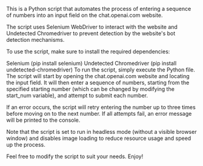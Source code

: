 This is a Python script that automates the process of entering a sequence of numbers into an input field on the chat.openai.com website.

The script uses Selenium WebDriver to interact with the website and Undetected Chromedriver to prevent detection by the website's bot detection mechanisms.

To use the script, make sure to install the required dependencies:

Selenium (pip install selenium)
Undetected Chromedriver (pip install undetected-chromedriver)
To run the script, simply execute the Python file. The script will start by opening the chat.openai.com website and locating the input field. It will then enter a sequence of numbers, starting from the specified starting number (which can be changed by modifying the start_num variable), and attempt to submit each number.

If an error occurs, the script will retry entering the number up to three times before moving on to the next number. If all attempts fail, an error message will be printed to the console.

Note that the script is set to run in headless mode (without a visible browser window) and disables image loading to reduce resource usage and speed up the process.

Feel free to modify the script to suit your needs. Enjoy!
